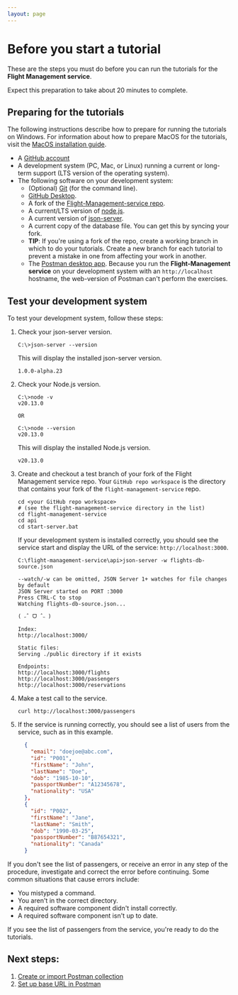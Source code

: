 ```yaml
---
layout: page
---
```


# Before you  start a tutorial

These are the steps you must do before you can run
the tutorials for the **Flight Management service**.

Expect this preparation to take about 20 minutes to complete.

## Preparing for the tutorials

The following instructions describe how to prepare for running the tutorials on Windows.
For information about how to prepare MacOS for the tutorials, visit the [MacOS installation guide](macos-installation).


* A [GitHub account](https://github.com)
* A development system (PC, Mac, or Linux) running a current or
long-term support (LTS version of the operating system).
* The following software on your development system:
    * (Optional) [Git](https://docs.github.com/en/get-started/quickstart/set-up-git) (for the command line).
    * [GitHub Desktop](https://desktop.github.com).
    * A fork of the [Flight-Management-service repo](https://github.com/radhikasundararaman24/flight-management-service).
    * A current/LTS version of [node.js](https://nodejs.org/en/).
    * A current version of [json-server](https://www.npmjs.com/package/json-server).
    * A current copy of the database file. You can get this by syncing your fork.
    * **TIP**: If you're using a fork of the repo, create a working branch in which to do your tutorials. Create a new branch for each tutorial to prevent a mistake in one from affecting your work in another.
    * The [Postman desktop app](https://www.postman.com/downloads/). Because you run the **Flight-Management service** on your development system with an `http://localhost` hostname, the web-version of Postman can't perform the exercises.

## Test your development system

To test your development system, follow these steps:

1. Check your json-server version.

    ```shell
    C:\>json-server --version
    ```
    This will display the installed json-server version.

    ```shell
    1.0.0-alpha.23
    ```
1. Check your Node.js version.
    ```shell
    C:\>node -v
    v20.13.0
    
    OR

    C:\>node --version
    v20.13.0
    ```
    This will display the installed Node.js version.
    
    ```shell
    v20.13.0
    ```

1. Create and checkout a test branch of your fork of the Flight Management service repo. Your `GitHub repo workspace` is the directory that contains your fork of the `flight-management-service` repo.

    ```shell
    cd <your GitHub repo workspace>
    # (see the flight-management-service directory in the list)
    cd flight-management-service
    cd api
    cd start-server.bat
    ```
     If your development system is installed correctly, you should see
        the service start and display the URL of the service: `http://localhost:3000`.
          
    ```shell
    C:\flight-management-service\api>json-server -w flights-db-source.json
    
    --watch/-w can be omitted, JSON Server 1+ watches for file changes by default
    JSON Server started on PORT :3000
    Press CTRL-C to stop
    Watching flights-db-source.json...
    
    ( ˶ˆ ᗜ ˆ˵ )
    
    Index:
    http://localhost:3000/
    
    Static files:
    Serving ./public directory if it exists
    
    Endpoints:
    http://localhost:3000/flights
    http://localhost:3000/passengers
    http://localhost:3000/reservations
    ```
1. Make a test call to the service.

    ```shell
    curl http://localhost:3000/passengers
    ```

1. If the service is running correctly, you should see a list of users from the service, such as in this example.

    ```json
      {
        "email": "doejoe@abc.com",
        "id": "P001",
        "firstName": "John",
        "lastName": "Doe",
        "dob": "1985-10-10",
        "passportNumber": "A12345678",
        "nationality": "USA"
      },
      {
        "id": "P002",
        "firstName": "Jane",
        "lastName": "Smith",
        "dob": "1990-03-25",
        "passportNumber": "B87654321",
        "nationality": "Canada"
      }
    ```

If you don't see the list of passengers, or receive an error in any step
of the procedure, investigate and correct the error before continuing.
Some common situations that cause errors include:

- You mistyped a command.
- You aren't in the correct directory.
- A required software component didn't install correctly.
- A required software component isn't up to date.

If you see the list of passengers from the service, you're ready to do
the tutorials.

## Next steps:

1. [Create or import Postman collection](create-postman-collection.md)
1. [Set up base URL in Postman](set-up-env-postman.md)
